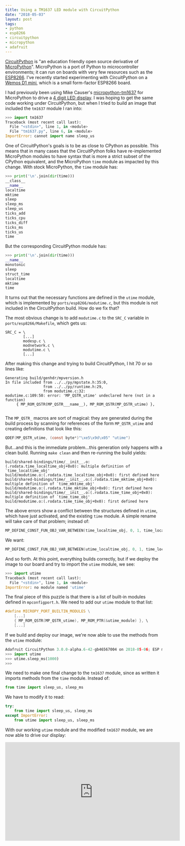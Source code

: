 ```yaml
---
title: Using a TM1637 LED module with CircuitPython
date: "2018-05-03"
layout: post
tags:
- python
- esp8266
- circuitpython
- micropython
- adafruit
---
```


[CircuitPython][] is "an education friendly open source derivative of
[MicroPython][]".  MicroPython is a port of Python to microcontroller
environments; it can run on boards with very few resources such as the
[ESP8266][].  I've recently started experimenting with CircuitPython
on a [Wemos D1 mini][], which is a small form-factor ESP8266 board.

I had previously been using Mike Causer's [micropython-tm1637][] for
MicroPython to drive a [4 digit LED display][tm1637].  I was hoping to
get the same code working under CircuitPython, but when I tried to
build an image that included the `tm1637` module I ran into:

```python
>>> import tm1637
Traceback (most recent call last):
  File "<stdin>", line 1, in <module>
  File "tm1637.py", line 6, in <module>
ImportError: cannot import name sleep_us
```

One of CircuitPython's goals is to be as close to CPython as possible.
This means that in many cases that the CircuitPython folks have
re-implemented MicroPython modules to have syntax that is more a
strict subset of the CPython equivalent, and the MicroPython `time`
module as impacted by this change.  With stock MicroPython, the `time`
module has:

```python
>>> print('\n'.join(dir(time)))
__class__
__name__
localtime
mktime
sleep
sleep_ms
sleep_us
ticks_add
ticks_cpu
ticks_diff
ticks_ms
ticks_us
time
```

But the corresponding CircuitPython module has:

```python
>>> print('\n'.join(dir(time)))
__name__
monotonic
sleep
struct_time
localtime
mktime
time
```

It turns out that the necessary functions are defined in the `utime`
module, which is implemented by `ports/esp8266/modutime.c`, but this
module is not included in the CircuitPython build. How do we fix that?

The most obvious change is to add `modutime.c` to the `SRC_C` variable
in `ports/esp8266/Makefile`, which gets us:

```
SRC_C = \
        [...]
        modesp.c \
        modnetwork.c \
        modutime.c \
        [...]
```

After making this change and trying to build CircuitPython, I
hit 70 or so lines like:

```
Generating build/genhdr/mpversion.h
In file included from ../../py/mpstate.h:35:0,
                 from ../../py/runtime.h:29,
                 from modutime.c:32:
modutime.c:109:50: error: 'MP_QSTR_utime' undeclared here (not in a function)
     { MP_ROM_QSTR(MP_QSTR___name__), MP_ROM_QSTR(MP_QSTR_utime) },
                                                  ^
```

The `MP_QSTR_` macros are sort of magical: they are generated during
the build process by scanning for references of the form
`MP_QSTR_utime` and creating definitions that look like this:

```c
QDEF(MP_QSTR_utime, (const byte*)"\xe5\x9d\x05" "utime")
```

But...and this is the immediate problem...this generation only happens
with a clean build.  Running `make clean` and then re-running the
build yields:

```
build/shared-bindings/time/__init__.o:(.rodata.time_localtime_obj+0x0): multiple definition of `time_localtime_obj'
build/modutime.o:(.rodata.time_localtime_obj+0x0): first defined here
build/shared-bindings/time/__init__.o:(.rodata.time_mktime_obj+0x0): multiple definition of `time_mktime_obj'
build/modutime.o:(.rodata.time_mktime_obj+0x0): first defined here
build/shared-bindings/time/__init__.o:(.rodata.time_time_obj+0x0): multiple definition of `time_time_obj'
build/modutime.o:(.rodata.time_time_obj+0x0): first defined here
```

The above errors show a conflict between the structures defined in
`utime`, which have just activated, and the existing `time`
module.  A simple rename will take care of that problem; instead of:

```c
MP_DEFINE_CONST_FUN_OBJ_VAR_BETWEEN(time_localtime_obj, 0, 1, time_localtime);
```

We want:

```c
MP_DEFINE_CONST_FUN_OBJ_VAR_BETWEEN(utime_localtime_obj, 0, 1, time_localtime);
```

And so forth.  At this point, everything builds correctly, but if we
deploy the image to our board and try to import the `utime` module, we
see:

```python
>>> import utime
Traceback (most recent call last):
  File "<stdin>", line 1, in <module>
ImportError: no module named 'utime'
```

The final piece of this puzzle is that there is a list of built-in
modules defined in `mpconfigport.h`.  We need to add our `utime`
module to that list:

```c
#define MICROPY_PORT_BUILTIN_MODULES \
    [...]
    { MP_ROM_QSTR(MP_QSTR_utime), MP_ROM_PTR(&utime_module) }, \
    [...]
```

If we build and deploy our image, we're now able to use the methods
from the `utime` module:

```python
Adafruit CircuitPython 3.0.0-alpha.6-42-gb46567004 on 2018-05-06; ESP module with ESP8266
>>> import utime
>>> utime.sleep_ms(1000)
>>>
```

We need to make one final change to the `tm1637` module, since as
written it imports methods from the `time` module.  Instead of:

```python
from time import sleep_us, sleep_ms
```

We have to modify it to read:

```python
try:
    from time import sleep_us, sleep_ms
except ImportError:
    from utime import sleep_us, sleep_ms
```

With our working `utime` module and the modified `tm1637` module, we
are now able to drive our display:

<iframe width="560" height="315" src="https://www.youtube.com/embed/laH7HY-wlCk" frameborder="0" allow="autoplay; encrypted-media" allowfullscreen></iframe>

[micropython-tm1637]: https://github.com/mcauser/micropython-tm1637/
[esp8266]: https://en.wikipedia.org/wiki/ESP8266
[wemos d1 mini]: https://wiki.wemos.cc/products:d1:d1_mini
[feature/utime]: https://github.com/larsks/micropython/tree/feature/utime
[circuitpython]: https://learn.adafruit.com/welcome-to-circuitpython/overview
[micropython]: https://micropython.org/
[tm1637]: http://a.co/gQVPtPr
